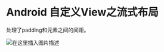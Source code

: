 # Android 自定义View之流式布局

处理了padding和元素之间的间距。

![在这里插入图片描述](https://img-blog.csdnimg.cn/ea6dccd865574eeeaab6b61294132a2b.png)
